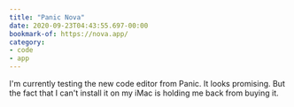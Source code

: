 ```yaml
---
title: "Panic Nova"
date: 2020-09-23T04:43:55.697-00:00
bookmark-of: https://nova.app/
category:
- code
- app
---
```

I'm currently testing the new code editor from Panic. It looks promising. But the fact that I can't install it on my iMac is holding me back from buying it.
